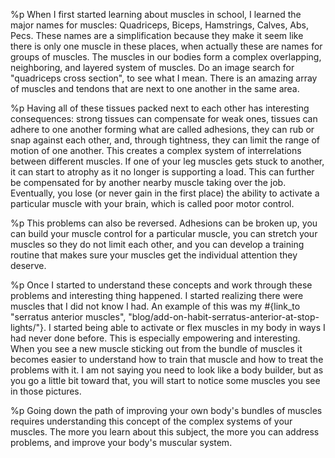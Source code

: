 %p
  When I first started learning about muscles in school, I learned the
  major names for muscles: Quadriceps, Biceps, Hamstrings, Calves, Abs,
  Pecs. These names are a simplification because they make it seem like
  there is only one muscle in these places, when actually these are
  names for groups of muscles. The muscles in our bodies form a complex
  overlapping, neighboring, and layered system of muscles. Do an image
  search for "quadriceps cross section", to see what I mean. There is an
  amazing array of muscles and tendons that are next to one another in
  the same area.

%p
  Having all of these tissues packed next to each other has interesting
  consequences: strong tissues can compensate for weak ones, tissues can
  adhere to one another forming what are called adhesions, they can rub
  or snap against each other, and, through tightness, they can limit the
  range of motion of one another. This creates a complex system of
  interrelations between different muscles. If one of your leg muscles
  gets stuck to another, it can start to atrophy as it no longer is
  supporting a load. This can further be compensated for by another
  nearby muscle taking over the job. Eventually, you lose (or never gain
  in the first place) the ability to activate a particular muscle with
  your brain, which is called poor motor control.

%p
  This problems can also be reversed. Adhesions can be broken up, you
  can build your muscle control for a particular muscle, you can stretch
  your muscles so they do not limit each other, and you can develop a
  training routine that makes sure your muscles get the individual
  attention they deserve.

%p
  Once I started to understand these concepts and work through these
  problems and interesting thing happened. I started realizing there
  were muscles that I did not know I had. An example of this was my
  #{link_to "serratus anterior muscles", "blog/add-on-habit-serratus-anterior-at-stop-lights/"}.
  I started being able to activate or flex muscles in my body in ways
  I had never done before. This is especially empowering and
  interesting. When you see a new muscle sticking out from the bundle
  of muscles it becomes easier to understand how to train that muscle
  and how to treat the problems with it. I am not saying you need to
  look like a body builder, but as you go a little bit toward that,
  you will start to notice some muscles you see in those pictures.

%p
  Going down the path of improving your own body's bundles of muscles
  requires understanding this concept of the complex systems of your
  muscles. The more you learn about this subject, the more you can
  address problems, and improve your body's muscular system.
